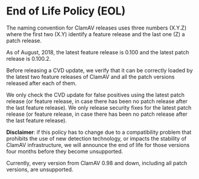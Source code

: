 # End of Life Policy (EOL)

The naming convention for ClamAV releases uses three numbers (X.Y.Z) where the first two (X.Y) identify a feature release and the last one (Z) a patch release.

As of August, 2018, the latest feature release is 0.100 and the latest patch release is 0.100.2.

Before releasing a CVD update, we verify that it can be correctly loaded by the latest two feature releases of ClamAV and all the patch versions released after each of them.

We only check the CVD update for false positives using the latest patch release (or feature release, in case there has been no patch release after the last feature release).
We only release security fixes for the latest patch release (or feature release, in case there has been no patch release after the last feature release).

**Disclaimer**: if this policy has to change due to a compatibility problem that prohibits the use of new detection technology, or impacts the stability of ClamAV infrastructure, we will announce the end of life for those versions four months before they become unsupported.

Currently, every version from ClamAV 0.98 and down, including all patch versions, are unsupported.
